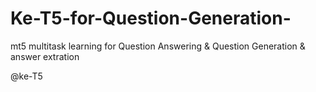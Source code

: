 # Ke-T5-for-Question-Generation-

mt5 multitask learning for Question Answering & Question Generation & answer extration

@ke-T5
